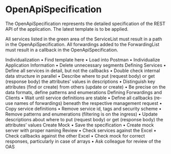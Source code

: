 # OpenApiSpecification

The OpenApiSpecification represents the detailed specification of the REST API of the application.
The latest template is to be applied.

All services listed in the green area of the ServiceList must result in a path in the OpenApiSpecification.
All forwardings added to the ForwardingList must result in a callback in the OpenApiSpecification.

Individualization
•	Find template here 
•	Load into Postman
•	Individualize Application Information
•	Delete unnecessary segments
Defining Services
•	Define all services in detail, but not the callbacks
•	Double check internal data structure in parallel
•	Describe where to put (request body) or get (response body) the attributes’ values in descriptions
•	Distinguish key attributes (find or create) from others (update or create)
•	Be precise on the data formats, define patterns and enumerations
Defining Forwardings and Clients
•	Wait until service definitions are stable
•	Define all callbacks (re-use names of forwardings) beneath the respective management request
•	Copy service definitions
•	Remove service id, tags and security scheme
•	Remove patterns and enumerations (filtering is on the ingress)
•	Update descriptions about where to put (request body) or get (response body) the attributes’ values
Create Mock
•	Save the specification
•	Create mock server with proper naming
Review
•	Check services against the Excel
•	Check callbacks against the other Excel
•	Check mock for correct responses, particularly in case of arrays
•	Ask colleague for review of the OAS
